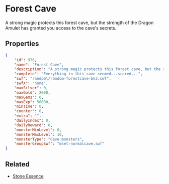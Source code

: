 # Forest Cave

A strong magic protects this forest cave, but the strength of the Dragon Amulet has granted you access to the cave's secrets.

## Properties

```json
{
    "id": 976,
    "name": "Forest Cave",
    "description": "A strong magic protects this forest cave, but the strength of the Dragon Amulet has granted you access to the cave's secrets.",
    "complete": "Everything in this cave seemed...scared...",
    "swf": "random\/random-forestcave-bk3.swf",
    "swfX": "none",
    "maxSilver": 0,
    "maxGold": 2000,
    "maxGems": 0,
    "maxExp": 50000,
    "minTime": 0,
    "counter": 0,
    "extra": "",
    "dailyIndex": 0,
    "dailyReward": 0,
    "monsterMinLevel": 0,
    "monsterMaxLevel": 10,
    "monsterType": "Cave monsters",
    "monsterGroupSwf": "mset-normalcave.swf"
}
```

## Related

- [Stone Essence](../items/7868-stone-essence.md)

